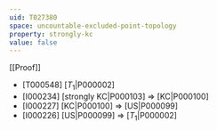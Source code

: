 ```yaml
---
uid: T027380
space: uncountable-excluded-point-topology
property: strongly-kc
value: false
---
```

[[Proof]]

* [T000548] [$T_1$|P000002]
* [I000234] [strongly KC|P000103] => [KC|P000100]
* [I000227] [KC|P000100] => [US|P000099]
* [I000226] [US|P000099] => [$T_1$|P000002]

